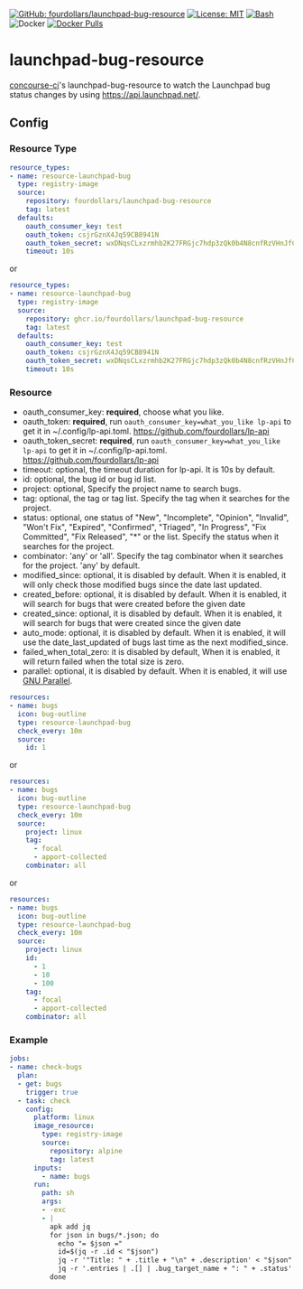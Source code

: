  [![GitHub: fourdollars/launchpad-bug-resource](https://img.shields.io/badge/GitHub-fourdollars%2Flaunchpad%E2%80%90bug%E2%80%90resource-darkgreen.svg)](https://github.com/fourdollars/launchpad-bug-resource/) [![License: MIT](https://img.shields.io/badge/License-MIT-blue.svg)](https://opensource.org/licenses/MIT) [![Bash](https://img.shields.io/badge/Language-Bash-red.svg)](https://www.gnu.org/software/bash/) ![Docker](https://github.com/fourdollars/launchpad-bug-resource/workflows/Docker/badge.svg) [![Docker Pulls](https://img.shields.io/docker/pulls/fourdollars/launchpad-bug-resource.svg)](https://hub.docker.com/r/fourdollars/launchpad-bug-resource/)
# launchpad-bug-resource
[concourse-ci](https://concourse-ci.org/)'s launchpad-bug-resource to watch the Launchpad bug status changes by using https://api.launchpad.net/.

## Config 

### Resource Type

```yaml
resource_types:
- name: resource-launchpad-bug
  type: registry-image
  source:
    repository: fourdollars/launchpad-bug-resource
    tag: latest
  defaults:
    oauth_consumer_key: test
    oauth_token: csjrGznX4Jq59CB8941N
    oauth_token_secret: wxDNqsCLxzrmhb2K27FRGjc7hdp3zQk0b4N8cnfRzVHnJfCFlHgkGHxDk5qMPTSdQFSsllS4dwGBD18Q
    timeout: 10s
```

or

```yaml
resource_types:
- name: resource-launchpad-bug
  type: registry-image
  source:
    repository: ghcr.io/fourdollars/launchpad-bug-resource
    tag: latest
  defaults:
    oauth_consumer_key: test
    oauth_token: csjrGznX4Jq59CB8941N
    oauth_token_secret: wxDNqsCLxzrmhb2K27FRGjc7hdp3zQk0b4N8cnfRzVHnJfCFlHgkGHxDk5qMPTSdQFSsllS4dwGBD18Q
    timeout: 10s
```

### Resource

* oauth_consumer_key: **required**, choose what you like.
* oauth_token: **required**, run `oauth_consumer_key=what_you_like lp-api` to get it in ~/.config/lp-api.toml. https://github.com/fourdollars/lp-api
* oauth_token_secret: **required**, run `oauth_consumer_key=what_you_like lp-api` to get it in ~/.config/lp-api.toml. https://github.com/fourdollars/lp-api
* timeout: optional, the timeout duration for lp-api. It is 10s by default.
* id: optional, the bug id or bug id list.
* project: optional, Specify the project name to search bugs.
 * tag: optional, the tag or tag list. Specify the tag when it searches for the project.
 * status: optional, one status of "New", "Incomplete", "Opinion", "Invalid", "Won't Fix", "Expired", "Confirmed", "Triaged", "In Progress", "Fix Committed", "Fix Released", "*" or the list. Specify the status when it searches for the project.
 * combinator: 'any' or 'all'. Specify the tag combinator when it searches for the project. 'any' by default.
 * modified_since: optional, it is disabled by default. When it is enabled, it will only check those modified bugs since the date last updated.
 * created_before: optional, it is disabled by default. When it is enabled, it will search for bugs that were created before the given date
 * created_since: optional, it is disabled by default. When it is enabled, it will search for bugs that were created since the given date
 * auto_mode: optional, it is disabled by default. When it is enabled, it will use the date_last_updated of bugs last time as the next modified_since.
 * failed_when_total_zero: it is disabled by default, When it is enabled, it will return failed when the total size is zero.
* parallel: optional, it is disabled by default. When it is enabled, it will use [GNU Parallel](https://www.gnu.org/software/parallel/).

```yaml
resources:
- name: bugs
  icon: bug-outline
  type: resource-launchpad-bug
  check_every: 10m
  source:
    id: 1
```
or
```yaml
resources:
- name: bugs
  icon: bug-outline
  type: resource-launchpad-bug
  check_every: 10m
  source:
    project: linux
    tag:
      - focal
      - apport-collected
    combinator: all
```
or
```yaml
resources:
- name: bugs
  icon: bug-outline
  type: resource-launchpad-bug
  check_every: 10m
  source:
    project: linux
    id:
      - 1
      - 10
      - 100
    tag:
      - focal
      - apport-collected
    combinator: all
```

### Example

```yaml
jobs:
- name: check-bugs
  plan:
  - get: bugs
    trigger: true
  - task: check
    config:
      platform: linux
      image_resource:
        type: registry-image
        source:
          repository: alpine
          tag: latest
      inputs:
        - name: bugs
      run:
        path: sh
        args:
        - -exc
        - |
          apk add jq
          for json in bugs/*.json; do
            echo "= $json ="
            id=$(jq -r .id < "$json")
            jq -r '"Title: " + .title + "\n" + .description' < "$json"
            jq -r '.entries | .[] | .bug_target_name + ": " + .status' < bugs/tasks/"$id".json
          done
```
